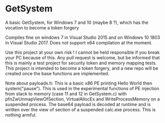# GetSystem
A basic GetSystem, for Windows 7 and 10 (maybe 8 ?), which has the vocation to become a token forgery

Compiles fine on windows 7 in Visual Studio 2015 and on Windows 10 1803 in Visual Studio 2017.
Does not support x64 compilation at the moment.

Use this project at your own risk ! I cannot be held responsible if you break your PC because of this.
Any pull request is welcome, but be informed that this is mainly a test project for security token and memory mapping tests. This project is intended to become a token forgery, and a new repo will be created once the base functions are implemented.

Note about payloads.h:
This is a basic x86 PE printing Hello World then system("pause"). This is used in the experimental functions of PE injection from stack to memory (case 11 and 12 in GetSystem.c) with pfnZwUnmapViewOfSection, VirtualAllocEx and WriteProcessMemory on a suspended process. The base64 payload is decoded at runtime and is written over the view of section of a suspended calc.exe process.
This is nothing armful.
